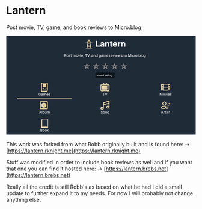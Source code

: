 # Lantern

Post movie, TV, game, and book reviews to Micro.blog

![screenshot](screenshot-new.png)

This work was forked from what Robb originally built and is found here: 
-> [https://lantern.rknight.me](https://lantern.rknight.me)

Stuff was modified in order to include book reviews as well and if you want that one you can find it hosted here:
-> [https://lantern.brebs.net](https://lantern.brebs.net)

Really all the credit is still Robb's as based on what he had I did a small update to further expand it to my needs. For now I will probably not change anything else.

